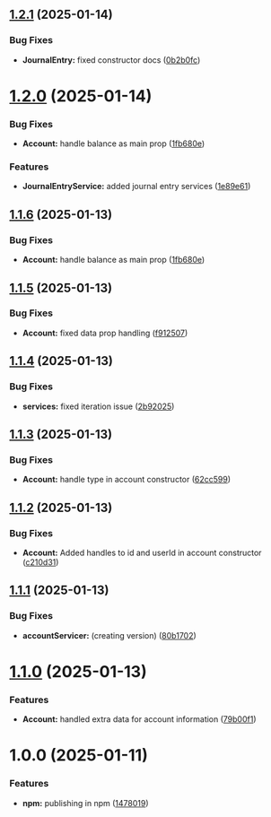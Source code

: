 ## [1.2.1](https://github.com/rafa3127/FinanceSyncJS/compare/v1.2.0...v1.2.1) (2025-01-14)


### Bug Fixes

* **JournalEntry:** fixed constructor docs ([0b2b0fc](https://github.com/rafa3127/FinanceSyncJS/commit/0b2b0fca3b6d16b3acf376d8b670be7b3a72a3e3))

# [1.2.0](https://github.com/rafa3127/FinanceSyncJS/compare/v1.1.5...v1.2.0) (2025-01-14)


### Bug Fixes

* **Account:** handle balance as main prop ([1fb680e](https://github.com/rafa3127/FinanceSyncJS/commit/1fb680e832c47be577a7c04abab3c600b97e8b70))


### Features

* **JournalEntryService:** added journal entry services ([1e89e61](https://github.com/rafa3127/FinanceSyncJS/commit/1e89e61fa050f1a8a005a279ba2762cce0a30d0b))

## [1.1.6](https://github.com/rafa3127/FinanceSyncJS/compare/v1.1.5...v1.1.6) (2025-01-13)


### Bug Fixes

* **Account:** handle balance as main prop ([1fb680e](https://github.com/rafa3127/FinanceSyncJS/commit/1fb680e832c47be577a7c04abab3c600b97e8b70))

## [1.1.5](https://github.com/rafa3127/FinanceSyncJS/compare/v1.1.4...v1.1.5) (2025-01-13)


### Bug Fixes

* **Account:** fixed data prop handling ([f912507](https://github.com/rafa3127/FinanceSyncJS/commit/f912507f852d839adca59c14bbfb4f5d979a53f5))

## [1.1.4](https://github.com/rafa3127/FinanceSyncJS/compare/v1.1.3...v1.1.4) (2025-01-13)


### Bug Fixes

* **services:** fixed iteration issue ([2b92025](https://github.com/rafa3127/FinanceSyncJS/commit/2b92025c302bc68e3aa9942bbaf1407417cf532b))

## [1.1.3](https://github.com/rafa3127/FinanceSyncJS/compare/v1.1.2...v1.1.3) (2025-01-13)


### Bug Fixes

* **Account:** handle type in account constructor ([62cc599](https://github.com/rafa3127/FinanceSyncJS/commit/62cc599a27e85fc37ea915ccaeaed34b27f40402))

## [1.1.2](https://github.com/rafa3127/FinanceSyncJS/compare/v1.1.1...v1.1.2) (2025-01-13)


### Bug Fixes

* **Account:** Added handles to id and userId in account constructor ([c210d31](https://github.com/rafa3127/FinanceSyncJS/commit/c210d3154c03346a80bd5f0c6e2de7c8e135e820))

## [1.1.1](https://github.com/rafa3127/FinanceSyncJS/compare/v1.1.0...v1.1.1) (2025-01-13)


### Bug Fixes

* **accountServicer:** (creating version) ([80b1702](https://github.com/rafa3127/FinanceSyncJS/commit/80b1702997370361a44cb4936343948979a2d362))

# [1.1.0](https://github.com/rafa3127/FinanceSyncJS/compare/v1.0.0...v1.1.0) (2025-01-13)


### Features

* **Account:** handled extra data for account information ([79b00f1](https://github.com/rafa3127/FinanceSyncJS/commit/79b00f1c0e8a7c52298af6e04ca12fff529ae6a8))

# 1.0.0 (2025-01-11)


### Features

* **npm:** publishing in npm ([1478019](https://github.com/rafa3127/FinanceSyncJS/commit/147801911d7da33c707a8bbed3ec3f2d08e38d39))
